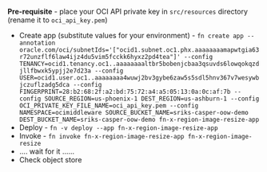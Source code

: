 **Pre-requisite** - place your OCI API private key in `src/resources` directory (rename it to `oci_api_key.pem`)

- Create app (substitute values for your environment) - `fn create app --annotation oracle.com/oci/subnetIds='["ocid1.subnet.oc1.phx.aaaaaaaamapwtgia63r72unzflf6law4ijz4du5vim5fcckk6hyxz2pd4tea"]' --config TENANCY=ocid1.tenancy.oc1..aaaaaaaaltbr5bobenjcbaa3qsuvds6lowqokqzdjllfbwxk5ypjj2e7d23a --config USER=ocid1.user.oc1..aaaaaaaa4wuwj2bv3gybe6zaw5s5sdl5hnv367v7wesywbjczuflzadg5dca --config FINGERPRINT=28:b2:68:2f:a2:bd:75:72:a4:a5:05:13:0a:0c:af:7b --config SOURCE_REGION=us-phoenix-1 DEST_REGION=us-ashburn-1 --config OCI_PRIVATE_KEY_FILE_NAME=oci_api_key.pem --config NAMESPACE=ocimiddleware SOURCE_BUCKET_NAME=sriks-casper-oow-demo  DEST_BUCKET_NAME=sriks-casper-oow-demo fn-x-region-image-resize-app`
- Deploy - `fn -v deploy --app fn-x-region-image-resize-app`
- Invoke - `fn invoke fn-x-region-image-resize-app fn-x-region-image-resize`
- .... wait for it ......
- Check object store
